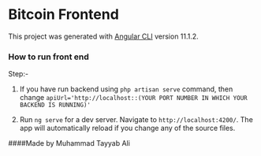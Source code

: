 # Bitcoin Frontend

This project was generated with [Angular CLI](https://github.com/angular/angular-cli) version 11.1.2.

### How to run front end
Step:-
1) If you have run backend using ```php artisan serve``` command, then change ```apiUrl='http://localhost::(YOUR PORT NUMBER IN WHICH YOUR BACKEND IS RUNNING)'```

2) Run `ng serve` for a dev server. Navigate to `http://localhost:4200/`. The app will automatically reload if you change any of the source files.

####Made by Muhammad Tayyab Ali
